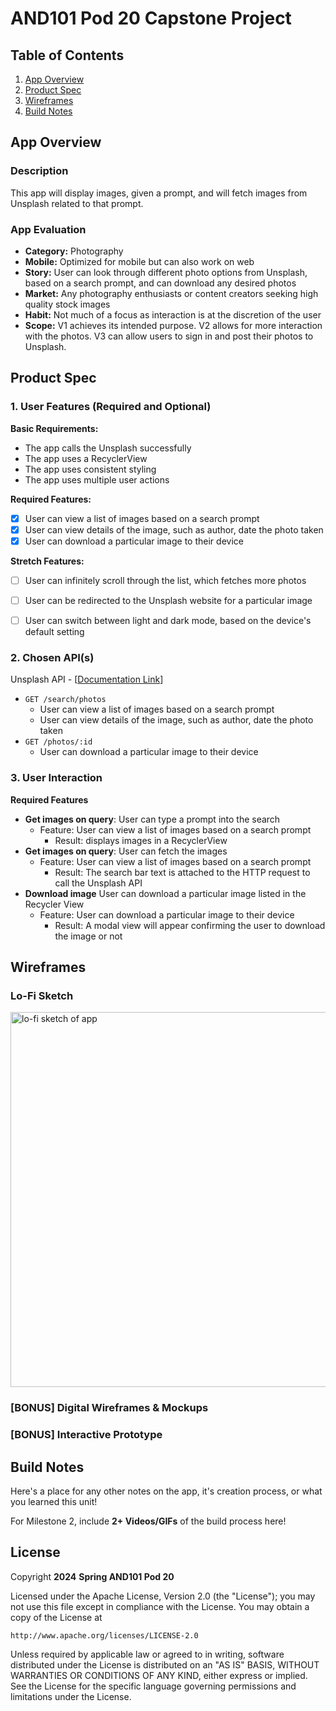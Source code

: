 # **AND101 Pod 20 Capstone Project**

## Table of Contents

1. [App Overview](#App-Overview)
1. [Product Spec](#Product-Spec)
1. [Wireframes](#Wireframes)
1. [Build Notes](#Build-Notes)

## App Overview

### Description

This app will display images, given a prompt, and will fetch images from Unsplash related to that prompt.

### App Evaluation

- **Category:** Photography
- **Mobile:** Optimized for mobile but can also work on web
- **Story:** User can look through different photo options from Unsplash, based on a search prompt, and can download any desired photos
- **Market:** Any photography enthusiasts or content creators seeking high quality stock images
- **Habit:** Not much of a focus as interaction is at the discretion of the user
- **Scope:** V1 achieves its intended purpose. V2 allows for more interaction with the photos. V3 can allow users to sign in and post their photos to Unsplash.

## Product Spec

### 1. User Features (Required and Optional)

**Basic Requirements:**

- The app calls the Unsplash successfully
- The app uses a RecyclerView
- The app uses consistent styling
- The app uses multiple user actions

**Required Features:**
- [x] User can view a list of images based on a search prompt
- [x] User can view details of the image, such as author, date the photo taken
- [x] User can download a particular image to their device

**Stretch Features:**
- [ ] User can infinitely scroll through the list, which fetches more photos
- [ ] User can be redirected to the Unsplash website for a particular image
- [ ] User can switch between light and dark mode, based on the device's default setting


### 2. Chosen API(s)
Unsplash API - [[Documentation Link](https://unsplash.com/documentation#get-a-photo)]

- `GET /search/photos`
    - User can view a list of images based on a search prompt
    - User can view details of the image, such as author, date the photo taken
- `GET /photos/:id`
    - User can download a particular image to their device

### 3. User Interaction

**Required Features**

- **Get images on query**: User can type a prompt into the search
    - Feature: User can view a list of images based on a search prompt
        - Result: displays images in a RecyclerView
- **Get images on query**: User can fetch the images
    - Feature: User can view a list of images based on a search prompt
        - Result: The search bar text is attached to the HTTP request to call the Unsplash API
- **Download image** User can download a particular image listed in the Recycler View
    - Feature: User can download a particular image to their device
        - Result: A modal view will appear confirming the user to download the image or not

## Wireframes

### Lo-Fi Sketch
<!-- Add picture of your hand sketched wireframes in this section -->
<img src="https://i.imgur.com/bZSVegx.png" width=600 alt="lo-fi sketch of app">

### [BONUS] Digital Wireframes & Mockups

### [BONUS] Interactive Prototype

## Build Notes

Here's a place for any other notes on the app, it's creation
process, or what you learned this unit!

For Milestone 2, include **2+ Videos/GIFs** of the build process here!

## License

Copyright **2024** **Spring AND101 Pod 20**

Licensed under the Apache License, Version 2.0 (the "License");
you may not use this file except in compliance with the License.
You may obtain a copy of the License at

    http://www.apache.org/licenses/LICENSE-2.0

Unless required by applicable law or agreed to in writing, software
distributed under the License is distributed on an "AS IS" BASIS,
WITHOUT WARRANTIES OR CONDITIONS OF ANY KIND, either express or implied.
See the License for the specific language governing permissions and
limitations under the License.
